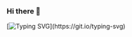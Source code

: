 ### Hi there 👋
[![Typing SVG](https://readme-typing-svg.herokuapp.com?lines=%F0%9F%8E%89%F0%9F%8E%89%F0%9F%8E%89Welcome+to+visit+my+Git+Profile!%F0%9F%8E%89%F0%9F%8E%89%F0%9F%8E%89;I'm+a+%F0%9F%A5%87Senior+Full+Stack+Web+Developer%F0%9F%A5%87.;Have+9%2B+years+of+experience+with+Frontend%2C+Backend+and+AWS.)](https://git.io/typing-svg)
